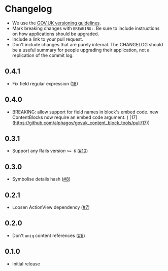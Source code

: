 # Changelog

- We use the [GOV.UK versioning guidelines](https://docs.publishing.service.gov.uk/manual/publishing-a-ruby-gem.html#versioning).
- Mark breaking changes with `BREAKING:`. Be sure to include instructions on how applications should be upgraded.
- Include a link to your pull request.
- Don't include changes that are purely internal. The CHANGELOG should be a
  useful summary for people upgrading their application, not a replication
  of the commit log.

## 0.4.1

* Fix field regular expression ([18](https://github.com/alphagov/govuk_content_block_tools/pull/18))

## 0.4.0

* BREAKING: allow support for field names in block's embed code. new ContentBlocks now require an embed code argument. (
  [17]
  (https://github.com/alphagov/govuk_content_block_tools/pull/17))

## 0.3.1

* Support any Rails version `>= 6` ([#10](https://github.com/alphagov/govuk_content_block_tools/pull/10))

## 0.3.0

* Symbolise details hash ([#8](https://github.com/alphagov/content_block_tools/pull/8))

## 0.2.1

* Loosen ActionView dependency ([#7](https://github.com/alphagov/content_block_tools/pull/7))

## 0.2.0

* Don't `uniq` content references ([#6](https://github.com/alphagov/content_block_tools/pull/6))

## 0.1.0

* Initial release
